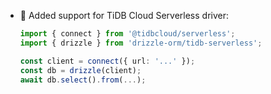 - 🎉 Added support for TiDB Cloud Serverless driver:

  ```ts
  import { connect } from '@tidbcloud/serverless';
  import { drizzle } from 'drizzle-orm/tidb-serverless';

  const client = connect({ url: '...' });
  const db = drizzle(client);
  await db.select().from(...);
  ```
